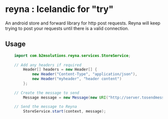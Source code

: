reyna : Icelandic for "try"
=====
An android store and forward library for http post requests. 
Reyna will keep trying to post your requests until there is a valid connection.

## Usage 


```java
    import com.b2msolutions.reyna.services.StoreService;
    
    // Add any headers if required
		Header[] headers = new Header[] {
			new Header("Content-Type", "application/json"),
			new Header("myheader", "header content")
		};
		
    // Create the message to send
		Message message = new Message(new URI("http://server.tosendmessageto.com), "{"body" : "some JSON"}", headers);		
    
    // Send the message to Reyna
		StoreService.start(context, message);
```
